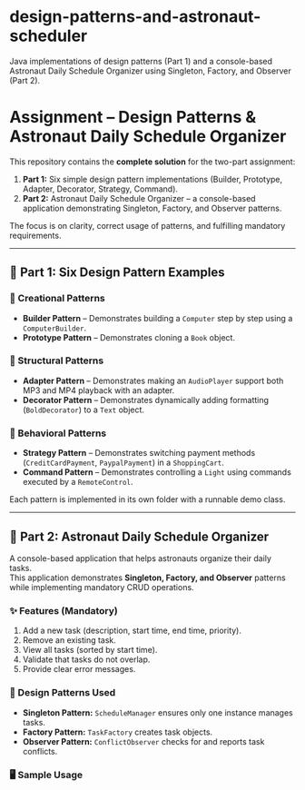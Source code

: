 # design-patterns-and-astronaut-scheduler
Java implementations of design patterns (Part 1) and a console-based Astronaut Daily Schedule Organizer using Singleton, Factory, and Observer (Part 2).



# Assignment – Design Patterns & Astronaut Daily Schedule Organizer

This repository contains the **complete solution** for the two-part assignment:

1. **Part 1:** Six simple design pattern implementations (Builder, Prototype, Adapter, Decorator, Strategy, Command).  
2. **Part 2:** Astronaut Daily Schedule Organizer – a console-based application demonstrating Singleton, Factory, and Observer patterns.

The focus is on clarity, correct usage of patterns, and fulfilling mandatory requirements.

---

## 📌 Part 1: Six Design Pattern Examples

### 🔹 Creational Patterns
- **Builder Pattern** – Demonstrates building a `Computer` step by step using a `ComputerBuilder`.
- **Prototype Pattern** – Demonstrates cloning a `Book` object.

### 🔹 Structural Patterns
- **Adapter Pattern** – Demonstrates making an `AudioPlayer` support both MP3 and MP4 playback with an adapter.
- **Decorator Pattern** – Demonstrates dynamically adding formatting (`BoldDecorator`) to a `Text` object.

### 🔹 Behavioral Patterns
- **Strategy Pattern** – Demonstrates switching payment methods (`CreditCardPayment`, `PaypalPayment`) in a `ShoppingCart`.
- **Command Pattern** – Demonstrates controlling a `Light` using commands executed by a `RemoteControl`.

Each pattern is implemented in its own folder with a runnable demo class.

---

## 📌 Part 2: Astronaut Daily Schedule Organizer

A console-based application that helps astronauts organize their daily tasks.  
This application demonstrates **Singleton, Factory, and Observer** patterns while implementing mandatory CRUD operations.

### ✨ Features (Mandatory)
1. Add a new task (description, start time, end time, priority).  
2. Remove an existing task.  
3. View all tasks (sorted by start time).  
4. Validate that tasks do not overlap.  
5. Provide clear error messages.  

### 🚀 Design Patterns Used
- **Singleton Pattern:** `ScheduleManager` ensures only one instance manages tasks.  
- **Factory Pattern:** `TaskFactory` creates task objects.  
- **Observer Pattern:** `ConflictObserver` checks for and reports task conflicts.  

### 🖥️ Sample Usage


